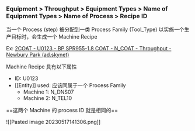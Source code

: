
### Equipment > Throughput > Equipment Types > Name of Equipment Types > Name of Process > Recipe ID
当一个 Process (step) 被分配到一类 Process Family (Tool_Type) 以实施一个生产目标时，会生成一个 Machine Recipe

Ex: [2COAT - U0123 - BP SPR955-1.8 COAT - N_COAT - Throughput - Newbury Park (ad.skynet)](http://ivnwfpswebprd01.ad.skynet/Dashboard/Equipment/Throughput/eqptypestatshistorycharts?facility=NPK&eqpType=N_COAT&process=BP%20SPR955-1.8%20COAT&machineRecipe=U0123&chTypeCount=2COAT)

Machine Recipe 具有以下属性
- ID: U0123
- [[Entity]] used: 应该同属于一个 Process Family
	- Machine 1:  N_DNS07
	- Machine 2: N_TEL10

==这两个 Machine 的 process ID 就是相同的==

![[Pasted image 20230517141306.png]]




